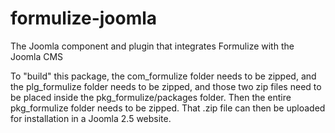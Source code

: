 formulize-joomla
================

The Joomla component and plugin that integrates Formulize with the Joomla CMS

To "build" this package, the com_formulize folder needs to be zipped, and the plg_formulize folder needs to be zipped, and those two zip files need to be placed inside the pkg_formulize/packages folder.  Then the entire pkg_formulize folder needs to be zipped.  That .zip file can then be uploaded for installation in a Joomla 2.5 website.